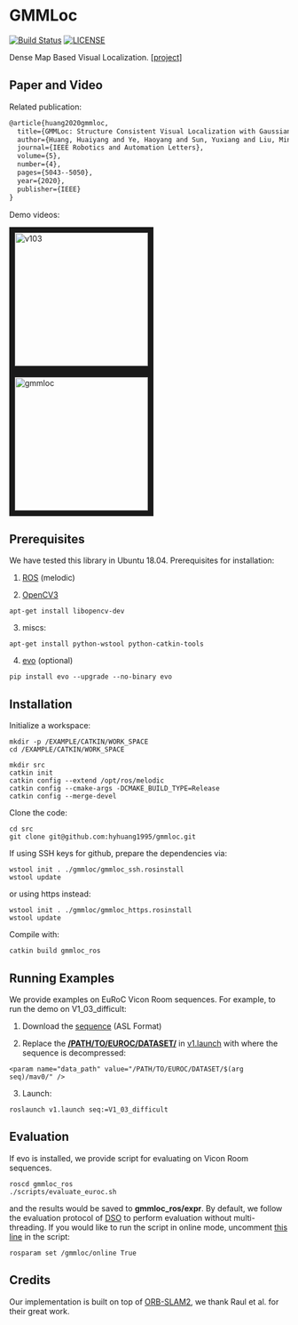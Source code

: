 # GMMLoc

[![Build Status](https://travis-ci.org/HyHuang1995/gmmloc.svg?branch=master)](https://travis-ci.org/github/HyHuang1995/gmmloc)
[![LICENSE](https://img.shields.io/badge/license-GPL%20(%3E%3D%202)-informational)](https://github.com/HyHuang1995/gmmloc/blob/master/LICENSE)

Dense Map Based Visual Localization. [[project]](https://sites.google.com/view/gmmloc/)

## Paper and Video

Related publication:
```latex
@article{huang2020gmmloc,
  title={GMMLoc: Structure Consistent Visual Localization with Gaussian Mixture Models},
  author={Huang, Huaiyang and Ye, Haoyang and Sun, Yuxiang and Liu, Ming},
  journal={IEEE Robotics and Automation Letters},
  volume={5},
  number={4},
  pages={5043--5050},
  year={2020},
  publisher={IEEE}
}
```

Demo videos:

<a href="https://www.youtube.com/watch?v=Ul4-H33uwx4" target="_blank"><img src="https://www.ram-lab.com/image/gmmloc_v103.gif" alt="v103" height="240" border="10" style="margin-right:10em"/></a>
<a href="https://www.youtube.com/watch?v=Ul4-H33uwx4" target="_blank"><img src="https://www.ram-lab.com/image/hyhuang_iros2020_cover.png" 
alt="gmmloc" height="240" border="10" /></a>

## Prerequisites

We have tested this library in Ubuntu 18.04. Prerequisites for installation:

1. [ROS](http://wiki.ros.org/melodic/Installation) (melodic)

2. [OpenCV3](https://docs.opencv.org/3.4.11/d7/d9f/tutorial_linux_install.html)
```
apt-get install libopencv-dev
```
3. miscs:
```
apt-get install python-wstool python-catkin-tools 
```
4. [evo](https://github.com/MichaelGrupp/evo) (optional)
```
pip install evo --upgrade --no-binary evo
```

## Installation
Initialize a workspace:

```
mkdir -p /EXAMPLE/CATKIN/WORK_SPACE
cd /EXAMPLE/CATKIN/WORK_SPACE

mkdir src
catkin init
catkin config --extend /opt/ros/melodic
catkin config --cmake-args -DCMAKE_BUILD_TYPE=Release
catkin config --merge-devel
```

Clone the code:
```
cd src
git clone git@github.com:hyhuang1995/gmmloc.git
```

If using SSH keys for github, prepare the dependencies via:
```
wstool init . ./gmmloc/gmmloc_ssh.rosinstall
wstool update
```

or using https instead:
```
wstool init . ./gmmloc/gmmloc_https.rosinstall
wstool update
```

Compile with:
```
catkin build gmmloc_ros
```

## Running Examples
We provide examples on EuRoC Vicon Room sequences. For example, to run the demo on V1_03_difficult:

1. Download the [sequence](https://projects.asl.ethz.ch/datasets/doku.php?id=kmavvisualinertialdatasets) (ASL Format)

2. Replace the [**/PATH/TO/EUROC/DATASET/**](https://github.com/HyHuang1995/gmmloc/blob/770eadc99229eff17f2f613e969e4e9c10499496/gmmloc_ros/launch/v1.launch#L25) in [v1.launch](https://github.com/HyHuang1995/gmmloc/blob/master/gmmloc_ros/launch/v1.launch) with where the sequence is decompressed:
```
<param name="data_path" value="/PATH/TO/EUROC/DATASET/$(arg seq)/mav0/" />
```

3. Launch:
```
roslaunch v1.launch seq:=V1_03_difficult
```

## Evaluation
If evo is installed, we provide script for evaluating on Vicon Room sequences.
```
roscd gmmloc_ros
./scripts/evaluate_euroc.sh
```
and the results would be saved to **gmmloc_ros/expr**.
By default, we follow the evaluation protocol of [DSO](https://vision.in.tum.de/research/vslam/dso) to perform evaluation without multi-threading. If you would like to run the script in online mode, uncomment [this line](https://github.com/HyHuang1995/gmmloc/blob/770eadc99229eff17f2f613e969e4e9c10499496/gmmloc_ros/scripts/evaluate_euroc.sh#L60) in the script:
```
rosparam set /gmmloc/online True
```

## Credits

Our implementation is built on top of [ORB-SLAM2](https://github.com/raulmur/ORB_SLAM2), we thank Raul et al. for their great work.
